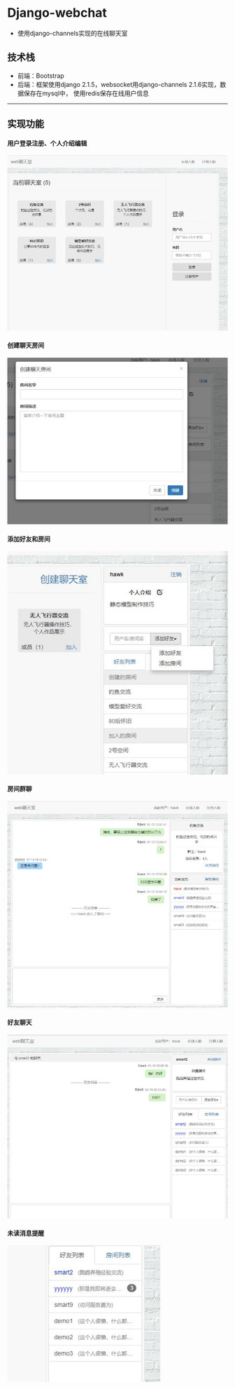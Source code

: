 # Django-webchat
- 使用django-channels实现的在线聊天室

## 技术栈
- 前端：Bootstrap
- 后端：框架使用django 2.1.5，websocket用django-channels 2.1.6实现，数据保存在mysql中，
    使用redis保存在线用户信息

------
## 实现功能

#### 用户登录注册、个人介绍编辑
![](./demo_image/登录.jpg)

#### 创建聊天房间
![](./demo_image/创建房间.jpg)

#### 添加好友和房间
![](./demo_image/添加好友和房间.jpg)
    
#### 房间群聊
![](./demo_image/房间聊天.jpg)

#### 好友聊天
![](./demo_image/好友聊天.jpg)

#### 未读消息提醒
![](./demo_image/未读消息提醒.jpg)


